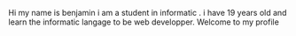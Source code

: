 Hi my name is benjamin i am a student in informatic . i have 19 years old and learn the informatic langage to be web developper. Welcome to my profile
